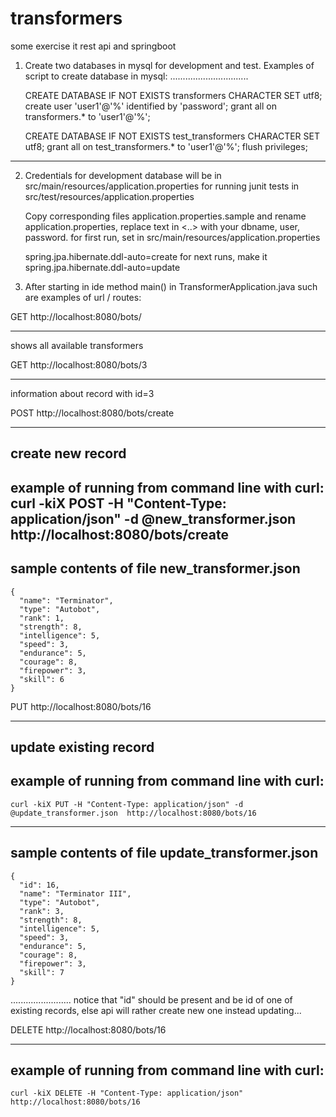 # transformers
some exercise it rest api and springboot

1. Create two databases in mysql for development and test.
   Examples of script to create database in mysql:
   ...............................

    CREATE DATABASE IF NOT EXISTS transformers CHARACTER SET utf8;
    create user 'user1'@'%' identified by 'password';
    grant all on transformers.* to 'user1'@'%';

    CREATE DATABASE IF NOT EXISTS test_transformers CHARACTER SET utf8;
    grant all on test_transformers.* to 'user1'@'%';
    flush privileges;
--------------------------------------------------------

2. Credentials for development database will be in
       src/main/resources/application.properties
   for running junit tests in
       src/test/resources/application.properties

    Copy corresponding files  application.properties.sample and rename application.properties,
    replace text in <..> with your dbname, user, password.
    for first run, set in src/main/resources/application.properties

   spring.jpa.hibernate.ddl-auto=create
     for next runs, make it
   spring.jpa.hibernate.ddl-auto=update


3. After starting in ide method main() in TransformerApplication.java such are examples of url / routes:

GET
http://localhost:8080/bots/
  ***
  shows all available transformers

GET
http://localhost:8080/bots/3
  ***
  information about record with id=3

POST
http://localhost:8080/bots/create
  ***
  create new record
  ---
  example of running from command line with curl:
    curl -kiX POST -H "Content-Type: application/json" -d @new_transformer.json  http://localhost:8080/bots/create
  ---
  sample contents of file new_transformer.json
  ---
    {
      "name": "Terminator",
      "type": "Autobot",
      "rank": 1,
      "strength": 8,
      "intelligence": 5,
      "speed": 3,
      "endurance": 5,
      "courage": 8,
      "firepower": 3,
      "skill": 6
    }

PUT
http://localhost:8080/bots/16
  ***
  update existing record
  ---
  example of running from command line with curl:
  ---
    curl -kiX PUT -H "Content-Type: application/json" -d @update_transformer.json  http://localhost:8080/bots/16
  ---
  sample contents of file update_transformer.json
  ---
    {
      "id": 16,
      "name": "Terminator III",
      "type": "Autobot",
      "rank": 3,
      "strength": 8,
      "intelligence": 5,
      "speed": 3,
      "endurance": 5,
      "courage": 8,
      "firepower": 3,
      "skill": 7
    }
  ........................
  notice that "id" should be present and be id of one of existing records, else api will rather create new one instead updating...

DELETE
http://localhost:8080/bots/16
  ***
  example of running from command line with curl:
  ---
    curl -kiX DELETE -H "Content-Type: application/json"  http://localhost:8080/bots/16
